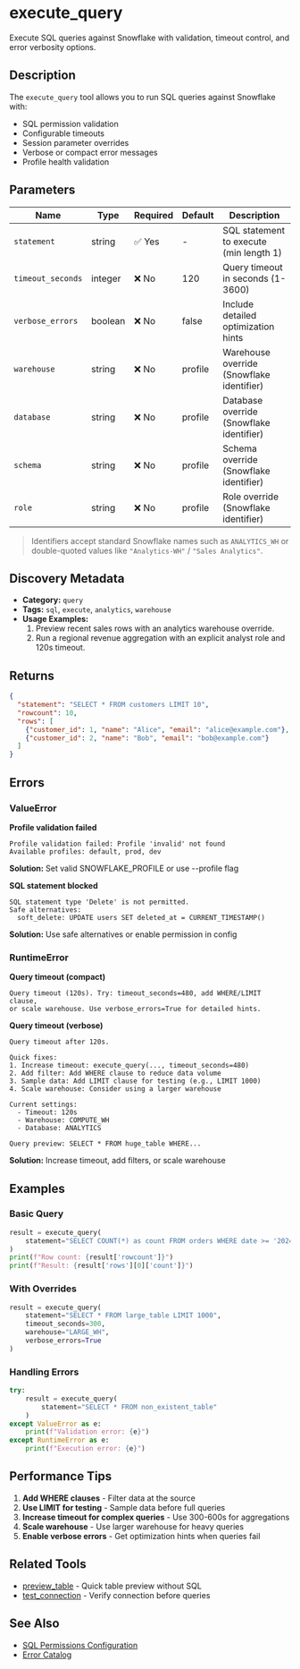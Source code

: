# execute_query

Execute SQL queries against Snowflake with validation, timeout control, and error verbosity options.

## Description

The `execute_query` tool allows you to run SQL queries against Snowflake with:
- SQL permission validation
- Configurable timeouts
- Session parameter overrides
- Verbose or compact error messages
- Profile health validation

## Parameters

| Name | Type | Required | Default | Description |
|------|------|----------|---------|-------------|
| `statement` | string | ✅ Yes | - | SQL statement to execute (min length 1) |
| `timeout_seconds` | integer | ❌ No | 120 | Query timeout in seconds (1-3600) |
| `verbose_errors` | boolean | ❌ No | false | Include detailed optimization hints |
| `warehouse` | string | ❌ No | profile | Warehouse override (Snowflake identifier) |
| `database` | string | ❌ No | profile | Database override (Snowflake identifier) |
| `schema` | string | ❌ No | profile | Schema override (Snowflake identifier) |
| `role` | string | ❌ No | profile | Role override (Snowflake identifier) |

> Identifiers accept standard Snowflake names such as `ANALYTICS_WH` or double-quoted values like `"Analytics-WH"` / `"Sales Analytics"`.

## Discovery Metadata

- **Category:** `query`
- **Tags:** `sql`, `execute`, `analytics`, `warehouse`
- **Usage Examples:**
  1. Preview recent sales rows with an analytics warehouse override.
  2. Run a regional revenue aggregation with an explicit analyst role and 120s timeout.

## Returns

```json
{
  "statement": "SELECT * FROM customers LIMIT 10",
  "rowcount": 10,
  "rows": [
    {"customer_id": 1, "name": "Alice", "email": "alice@example.com"},
    {"customer_id": 2, "name": "Bob", "email": "bob@example.com"}
  ]
}
```

## Errors

### ValueError

**Profile validation failed**
```
Profile validation failed: Profile 'invalid' not found
Available profiles: default, prod, dev
```
**Solution:** Set valid SNOWFLAKE_PROFILE or use --profile flag

**SQL statement blocked**
```
SQL statement type 'Delete' is not permitted.
Safe alternatives:
  soft_delete: UPDATE users SET deleted_at = CURRENT_TIMESTAMP()
```
**Solution:** Use safe alternatives or enable permission in config

### RuntimeError

**Query timeout (compact)**
```
Query timeout (120s). Try: timeout_seconds=480, add WHERE/LIMIT clause,
or scale warehouse. Use verbose_errors=True for detailed hints.
```

**Query timeout (verbose)**
```
Query timeout after 120s.

Quick fixes:
1. Increase timeout: execute_query(..., timeout_seconds=480)
2. Add filter: Add WHERE clause to reduce data volume
3. Sample data: Add LIMIT clause for testing (e.g., LIMIT 1000)
4. Scale warehouse: Consider using a larger warehouse

Current settings:
  - Timeout: 120s
  - Warehouse: COMPUTE_WH
  - Database: ANALYTICS

Query preview: SELECT * FROM huge_table WHERE...
```

**Solution:** Increase timeout, add filters, or scale warehouse

## Examples

### Basic Query

```python
result = execute_query(
    statement="SELECT COUNT(*) as count FROM orders WHERE date >= '2024-01-01'"
)
print(f"Row count: {result['rowcount']}")
print(f"Result: {result['rows'][0]['count']}")
```

### With Overrides

```python
result = execute_query(
    statement="SELECT * FROM large_table LIMIT 1000",
    timeout_seconds=300,
    warehouse="LARGE_WH",
    verbose_errors=True
)
```

### Handling Errors

```python
try:
    result = execute_query(
        statement="SELECT * FROM non_existent_table"
    )
except ValueError as e:
    print(f"Validation error: {e}")
except RuntimeError as e:
    print(f"Execution error: {e}")
```

## Performance Tips

1. **Add WHERE clauses** - Filter data at the source
2. **Use LIMIT for testing** - Sample data before full queries
3. **Increase timeout for complex queries** - Use 300-600s for aggregations
4. **Scale warehouse** - Use larger warehouse for heavy queries
5. **Enable verbose errors** - Get optimization hints when queries fail

## Related Tools

- [preview_table](preview_table.md) - Quick table preview without SQL
- [test_connection](test_connection.md) - Verify connection before queries

## See Also

- [SQL Permissions Configuration](../configuration.md#sql-permissions)
- [Error Catalog](../errors.md)
